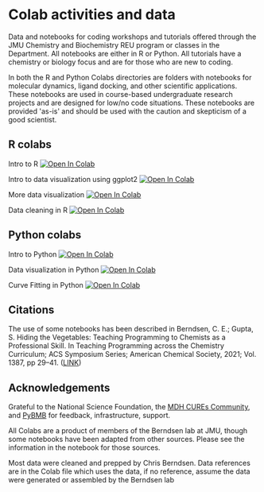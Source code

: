 # Colab activities and data

Data and notebooks for coding workshops and tutorials offered through the JMU Chemistry and Biochemistry REU program or classes in the Department. All notebooks are either in R or Python. All tutorials have a chemistry or biology focus and are for those who are new to coding.

In both the R and Python Colabs directories are folders with notebooks for molecular dynamics, ligand docking, and other scientific applications. These notebooks are used in course-based undergraduate research projects and are designed for low/no code situations. These notebooks are provided 'as-is' and should be used with the caution and skepticism of a good scientist.

## R colabs

Intro to R <a target="Intro to R" href="https://colab.research.google.com/github/CEBerndsen/chem_colab_data/blob/main/R_colabs/001_r_intro.ipynb"> <img src="https://colab.research.google.com/assets/colab-badge.svg" alt="Open In Colab"/> </a>

Intro to data visualization using ggplot2 <a target="_blank" href="https://colab.research.google.com/github/CEBerndsen/chem_colab_data/blob/main/R_colabs/002_r_ggplot_intro.ipynb">
  <img src="https://colab.research.google.com/assets/colab-badge.svg" alt="Open In Colab"/>
</a>

More data visualization <a target="_blank" href="https://colab.research.google.com/github/CEBerndsen/chem_colab_data/blob/main/R_colabs/003_r_data_viz_intro.ipynb">
  <img src="https://colab.research.google.com/assets/colab-badge.svg" alt="Open In Colab"/>
</a>

Data cleaning in R <a target="_blank" href="https://colab.research.google.com/github/CEBerndsen/chem_colab_data/blob/main/R_colabs/004_r_data_cleaning.ipynb">
  <img src="https://colab.research.google.com/assets/colab-badge.svg" alt="Open In Colab"/>
</a>


## Python colabs

Intro to Python <a target="_blank" href="https://colab.research.google.com/github/CEBerndsen/chem_colab_data/blob/main/python_colabs/intro_to_python.ipynb">
  <img src="https://colab.research.google.com/assets/colab-badge.svg" alt="Open In Colab"/>
</a>

Data visualization in Python [![Open In Colab](https://colab.research.google.com/assets/colab-badge.svg)](https://github.com/CEBerndsen/chem_colab_data/blob/main/python_colabs/python_data_viz.ipynb)

Curve Fitting in Python <a target="_blank" href="https://colab.research.google.com/github/CEBerndsen/chem_colab_data/blob/main/python_colabs/python_curve_fitting.ipynb">
  <img src="https://colab.research.google.com/assets/colab-badge.svg" alt="Open In Colab"/>
</a>

## Citations

The use of some notebooks has been described in Berndsen, C. E.; Gupta, S. Hiding the Vegetables: Teaching Programming to Chemists as a Professional Skill. In Teaching Programming across the Chemistry Curriculum; ACS Symposium Series; American Chemical Society, 2021; Vol. 1387, pp 29–41. ([LINK](https://pubs.acs.org/doi/abs/10.1021/bk-2021-1387.ch003))

## Acknowledgements

Grateful to the National Science Foundation, the [MDH CUREs Community](https://www.mdhcures.org/), and [PyBMB](https://sites.wabash.edu/pybmb/) for feedback, infrastructure, support.

All Colabs are a product of members of the Berndsen lab at JMU, though some notebooks have been adapted from other sources. Please see the information in the notebook for those sources.

Most data were cleaned and prepped by Chris Berndsen. Data references are in the Colab file which uses the data, if no reference, assume the data were generated or assembled by the Berndsen lab
